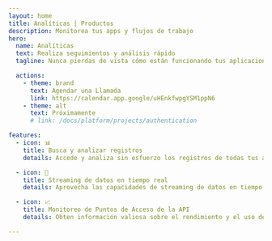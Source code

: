 ```yaml
---
layout: home
title: Analíticas | Productos
description: Monitorea tus apps y flujos de trabajo
hero:
  name: Analíticas
  text: Realiza seguimientos y análisis rápido
  tagline: Nunca pierdas de vista cómo están funcionando tus aplicaciones. La resolución de problemas nunca ha sido tan fácil.

  actions:
    - theme: brand
      text: Agendar una Llamada
      link: https://calendar.app.google/uHEnkfwpgYSM1ppN6
    - theme: alt
      text: Próximamente
      # link: /docs/platform/projects/authentication

features:
  - icon: 📊
    title: Busca y analizar registros
    details: Accede y analiza sin esfuerzo los registros de todas tus aplicaciones para obtener información valiosa sobre su rendimiento.

  - icon: 🚀
    title: Streaming de datos en tiempo real
    details: Aprovecha las capacidades de streaming de datos en tiempo real. Monitoreé métricas cruciales a medida que ocurren, lo que te permite responder de inmediato a las tendencias cambiantes y a las oportunidades.

  - icon: 📈
    title: Monitoreo de Puntos de Acceso de la API
    details: Obten información valiosa sobre el rendimiento y el uso de tus APIs con herramientas de monitoreo integrales. Realice un seguimiento de los tiempos de respuesta de los puntos de acceso, las tasas de error y los patrones de uso, lo que te ayuda a identificar áreas de mejora y optimización.

---
```


<script setup>
import BannerCta from '@theme/components/banners/BannerCta.vue'
import Footer from '@theme/components/Footer.vue'
import locale from '@theme/../../locales/es'
</script>

<section class="mt-32">
  <BannerCta v-bind="locale.home.sectionBannerCta" />

  <!-- <NewsLetter /> -->

  <Footer v-bind="locale.footer" />
</section>